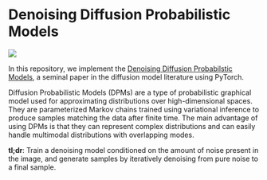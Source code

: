 # Denoising Diffusion Probabilistic Models

![](https://github.com/masslightsquared/understanding_diffusion_probabilistic_models/blob/main/denoising_dpm/images/celeba.gif)

In this repository, we implement the [Denoising Diffusion Probabilstic Models](https://arxiv.org/abs/2006.11239), a seminal paper in the diffusion model literature using PyTorch.

Diffusion Probabilistic Models (DPMs) are a type of probabilistic graphical model used for approximating distributions over high-dimensional spaces. They are parameterized Markov chains trained using variational inference to produce samples matching the data after finite time. The main advantage of using DPMs is that they can represent complex distributions and can easily handle multimodal distributions with overlapping modes.

**tl;dr**: Train a denoising model conditioned on the amount of noise present in the image, and generate samples by iteratively denoising from pure noise to a final sample.
